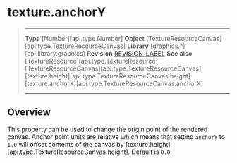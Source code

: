 # texture.anchorY

> --------------------- ------------------------------------------------------------------------------------------
> __Type__              [Number][api.type.Number]
> __Object__            [TextureResourceCanvas][api.type.TextureResourceCanvas]
> __Library__           [graphics.*][api.library.graphics]
> __Revision__          [REVISION_LABEL](REVISION_URL)
> __See also__          [TextureResource][api.type.TextureResource]
>						[TextureResourceCanvas][api.type.TextureResourceCanvas]
>                       [texture.height][api.type.TextureResourceCanvas.height]
>						[texture.anchorX][api.type.TextureResourceCanvas.anchorX]
> --------------------- ------------------------------------------------------------------------------------------

## Overview

This property can be used to change the origin point of the rendered canvas. Anchor point units are relative which means that setting `anchorY` to `1.0` will offset contents of the canvas by [texture.height][api.type.TextureResourceCanvas.height]. Default is `0.0`.
